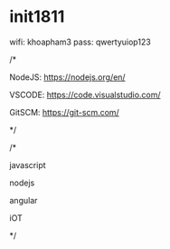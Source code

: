 # init1811

wifi: khoapham3
pass: qwertyuiop123

/*

NodeJS: https://nodejs.org/en/

VSCODE: https://code.visualstudio.com/

GitSCM: https://git-scm.com/

*/

/*

javascript

nodejs

angular

iOT

*/
